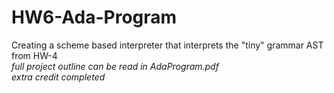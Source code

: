 # HW6-Ada-Program
Creating a scheme based interpreter that interprets the "tiny" grammar AST from HW-4  
*full project outline can be read in AdaProgram.pdf*  
*extra credit completed*  
